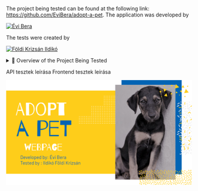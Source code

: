 The project being tested can be found at the following link: https://github.com/EviBera/adopt-a-pet.
The application was developed by

[![Évi Bera](https://img.shields.io/badge/%C3%89vi%20Bera-blue.svg?logo=github)](https://github.com/EviBera)

The tests were created by

[![Földi Krizsán Ildikó](https://img.shields.io/badge/F%C3%B6ldi%20Krizs%C3%A1n%20Ildik%C3%B3-blue.svg?logo=github)](https://github.com/FoldiKrizsanIldiko)
<details>
<summary>📖 Overview of the Project Being Tested </summary> 

This project is an application created for an animal shelter. Through the app, users can browse animals and express their interest in adopting. 
The shelter team has different access permissions, allowing them to upload new data and review adoption requests. 
Additionally, there is a third type of user with administrative rights, who has elevated control over the platform.

You can download the project with :
```angular2html
git clone https://github.com/EviBera/adopt-a-pet
```
Please checkout to branch: 
```angular2html
git checkout rescue-team-features
```
You have to run a database locally :
```angular2html
docker run -e POSTGRES_PASSWORD=password -e POSTGRES_DB=AdoptAPet -p 5433:5432 -d postgres
```
You can start your database from Docker Desktop application or do it from terminal:
```angular2html
docker ps -a // list all your containers and find the PostgreSQL container you created previously
docker start <'container_name_or_id'>
```
In backend/AdoptAPet/appsettings.json file change the "DefaultConnection": "Host=localhost;Port=5433;Database=AdoptAPet;Username=postgres;Password=<Your password>;TrustServerCertificate=True"

Start the backend:

```angular2html
cd .\backend\AdoptAPet
dotnet run
```
You can check your backend on http://localhost:5028/swagger

Run the frontend:

```angular2html
 cd .\frontend\AdoptAPet\
ng serve -o
```
Now the page should open in your browser http://localhost:4200/adopt
</details>

API tesztek leírása
Frontend tesztek leírása

![img.png](img.png)
